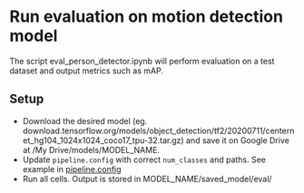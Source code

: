 # Run evaluation on motion detection model

The script eval_person_detector.ipynb will perform evaluation on a test dataset and output metrics such as mAP.

## Setup

- Download the desired model (eg. download.tensorflow.org/models/object_detection/tf2/20200711/centernet_hg104_1024x1024_coco17_tpu-32.tar.gz) and save it on Google Drive at /My Drive/models/MODEL_NAME.
- Update ```pipeline.config``` with correct ```num_classes``` and paths. See example in [pipeline.config](example_files/pipeline.config)
- Run all cells. Output is stored in MODEL_NAME/saved_model/eval/